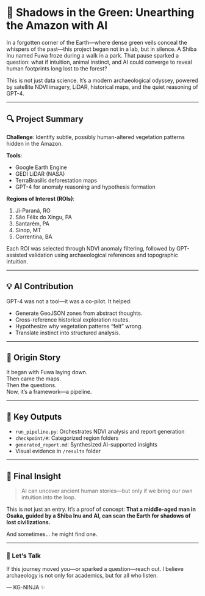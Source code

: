 # 🧭 Shadows in the Green: Unearthing the Amazon with AI

In a forgotten corner of the Earth—where dense green veils conceal the whispers of the past—this project began not in a lab, but in silence. A Shiba Inu named Fuwa froze during a walk in a park. That pause sparked a question: what if intuition, animal instinct, and AI could converge to reveal human footprints long lost to the forest?

This is not just data science. It’s a modern archaeological odyssey, powered by satellite NDVI imagery, LiDAR, historical maps, and the quiet reasoning of GPT-4.

---

## 🔍 Project Summary

**Challenge**: Identify subtle, possibly human-altered vegetation patterns hidden in the Amazon.

**Tools**:  
- Google Earth Engine  
- GEDI LiDAR (NASA)  
- TerraBrasilis deforestation maps  
- GPT-4 for anomaly reasoning and hypothesis formation  

**Regions of Interest (ROIs)**:  
1. Ji-Paraná, RO  
2. São Félix do Xingu, PA  
3. Santarém, PA  
4. Sinop, MT  
5. Correntina, BA  

Each ROI was selected through NDVI anomaly filtering, followed by GPT-assisted validation using archaeological references and topographic intuition.

---

## 💡 AI Contribution

GPT-4 was not a tool—it was a co-pilot. It helped:
- Generate GeoJSON zones from abstract thoughts.
- Cross-reference historical exploration routes.
- Hypothesize why vegetation patterns “felt” wrong.
- Translate instinct into structured analysis.

---

## 🐾 Origin Story

It began with Fuwa laying down.  
Then came the maps.  
Then the questions.  
Now, it’s a framework—a pipeline.

---

## 🚀 Key Outputs

- `run_pipeline.py`: Orchestrates NDVI analysis and report generation  
- `checkpoint/#`: Categorized region folders  
- `generated_report.md`: Synthesized AI-supported insights  
- Visual evidence in `/results` folder  

---

## 🧭 Final Insight

> AI can uncover ancient human stories—but only if we bring our own intuition into the loop.

This is not just an entry. It’s a proof of concept:
**That a middle-aged man in Osaka, guided by a Shiba Inu and AI, can scan the Earth for shadows of lost civilizations.**

And sometimes… he might find one.

---

### 💬 Let’s Talk
If this journey moved you—or sparked a question—reach out. I believe archaeology is not only for academics, but for all who listen.

— KG-NINJA ✨
